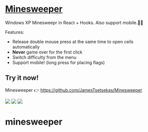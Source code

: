 # [Minesweeper](https://github.com/JamesTsetsekas/Minesweeper)

Windows XP Minesweepr in React + Hooks.
Also support mobile.📱🎉

Features:

- Release double mouse press at the same time to open ceils automatically
- **Never** game over for the first click
- Switch difficulty from the menu
- Support mobile! (long press for placing flags)

## Try it now!

Minesweeper 👉 https://github.com/JamesTsetsekas/Minesweeper

![](https://i.imgur.com/EoSzjCx.png)
![](https://i.imgur.com/ryy5BiC.png)
![](https://i.imgur.com/IdEUMu8.png)

# minesweeper
